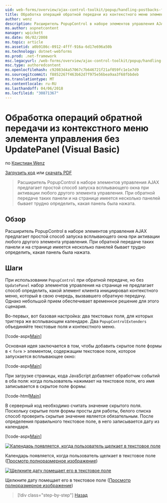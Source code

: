 ```yaml
---
uid: web-forms/overview/ajax-control-toolkit/popup/handling-postbacks-from-a-popup-control-without-an-updatepanel-vb
title: Обработка операций обратной передачи из контекстного меню элемента управления без UpdatePanel (VB) | Документы Microsoft
author: wenz
description: Расширитель PopupControl в наборе элементов управления AJAX предлагает простой способ запуска всплывающего окна при активации любого другого элемента управления. При обратной передаче в su...
ms.author: aspnetcontent
manager: wpickett
ms.date: 06/02/2008
ms.topic: article
ms.assetid: a0b9186c-0912-4fff-916a-6d17e696a50b
ms.technology: dotnet-webforms
ms.prod: .net-framework
msc.legacyurl: /web-forms/overview/ajax-control-toolkit/popup/handling-postbacks-from-a-popup-control-without-an-updatepanel-vb
msc.type: authoredcontent
ms.openlocfilehash: c92083d4a57067c7b646721f21af059fc1e1e7d9
ms.sourcegitcommit: f8852267f463b62d7f975e56bea9aa3f68fbbdeb
ms.translationtype: MT
ms.contentlocale: ru-RU
ms.lasthandoff: 04/06/2018
ms.locfileid: "30871367"
---
```

<a name="handling-postbacks-from-a-popup-control-without-an-updatepanel-vb"></a>Обработка операций обратной передачи из контекстного меню элемента управления без UpdatePanel (Visual Basic)
====================
по [Кристиан Wenz](https://github.com/wenz)

[Загрузить код](http://download.microsoft.com/download/9/3/f/93f8daea-bebd-4821-833b-95205389c7d0/PopupControl3.vb.zip) или [скачать PDF](http://download.microsoft.com/download/2/d/c/2dc10e34-6983-41d4-9c08-f78f5387d32b/popupcontrol3VB.pdf)

> Расширитель PopupControl в наборе элементов управления AJAX предлагает простой способ запуска всплывающего окна при активации любого другого элемента управления. При обратной передаче таких панели и на странице имеется несколько панелей бывает трудно определить, какая панель была нажата.


## <a name="overview"></a>Обзор

Расширитель PopupControl в наборе элементов управления AJAX предлагает простой способ запуска всплывающего окна при активации любого другого элемента управления. При обратной передаче таких панели и на странице имеется несколько панелей бывает трудно определить, какая панель была нажата.

## <a name="steps"></a>Шаги

При использовании `PopupControl` при обратной передаче, но без `UpdatePanel` набор элементов управления на странице не предлагает способ определить, какой элемент клиента инициировал контекстного меню, который в свою очередь, вызвавшего обратную передачу. Однако небольшой прием обеспечивает временное решение для этого сценария.

Во-первых, вот базовая настройка: два текстовых поля, для которых триггера же всплывающем календаре. Два `PopupControlExtenders` объединяйте текстовые поля и контекстного меню.

[!code-aspx[Main](handling-postbacks-from-a-popup-control-without-an-updatepanel-vb/samples/sample1.aspx)]

Основная идея заключается в том, чтобы добавить скрытое поле формы в &lt; `form` &gt; элементом, содержащим текстовое поле, которое запускается всплывающее окно:

[!code-aspx[Main](handling-postbacks-from-a-popup-control-without-an-updatepanel-vb/samples/sample2.aspx)]

При загрузке страницы, кода JavaScript добавляет обработчик событий в оба поля: когда пользователь нажимает на текстовое поле, его имя записывается в скрытое поле формы:

[!code-html[Main](handling-postbacks-from-a-popup-control-without-an-updatepanel-vb/samples/sample3.html)]

В серверный код необходимо считать значение скрытого поля. Поскольку скрытые поля формы просты для работы, белого списка способ проверить скрытые значение является обязательным. После определения правильного текстовое поле, в него записывается дату из календаря.

[!code-aspx[Main](handling-postbacks-from-a-popup-control-without-an-updatepanel-vb/samples/sample4.aspx)]


[![Календарь появляется, когда пользователь щелкает в текстовое поле](handling-postbacks-from-a-popup-control-without-an-updatepanel-vb/_static/image2.png)](handling-postbacks-from-a-popup-control-without-an-updatepanel-vb/_static/image1.png)

Календарь появляется, когда пользователь щелкает в текстовое поле ([Просмотр полноразмерное изображение](handling-postbacks-from-a-popup-control-without-an-updatepanel-vb/_static/image3.png))


[![Щелкните дату помещает его в текстовое поле](handling-postbacks-from-a-popup-control-without-an-updatepanel-vb/_static/image5.png)](handling-postbacks-from-a-popup-control-without-an-updatepanel-vb/_static/image4.png)

Щелкните дату помещает его в текстовое поле ([Просмотр полноразмерное изображение](handling-postbacks-from-a-popup-control-without-an-updatepanel-vb/_static/image6.png))

> [!div class="step-by-step"]
> [Назад](handling-postbacks-from-a-popup-control-with-an-updatepanel-vb.md)
